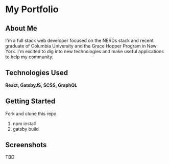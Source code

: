 # My Portfolio

## About Me
I'm a full stack web developer focused on the NERDs stack and recent graduate of Columbia University and the Grace Hopper Program in New York. I'm excited to dig into new technologies and make useful applications to help my community.

## Technologies Used
**React, GatsbyJS, SCSS, GraphQL**

## Getting Started
Fork and clone this repo.
1. npm install
2. gatsby build

## Screenshots
TBD
